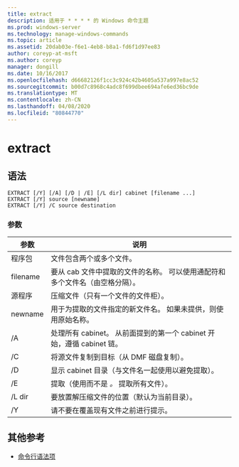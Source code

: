 ```yaml
---
title: extract
description: 适用于 * * * * 的 Windows 命令主题
ms.prod: windows-server
ms.technology: manage-windows-commands
ms.topic: article
ms.assetid: 20dab03e-f6e1-4eb8-b8a1-fd6f1d97ee83
author: coreyp-at-msft
ms.author: coreyp
manager: dongill
ms.date: 10/16/2017
ms.openlocfilehash: d66682126f1cc3c924c42b4605a537a997e8ac52
ms.sourcegitcommit: b00d7c8968c4adc8f699dbee694afe6ed36bc9de
ms.translationtype: MT
ms.contentlocale: zh-CN
ms.lasthandoff: 04/08/2020
ms.locfileid: "80844770"
---
```

# <a name="extract"></a>extract



## <a name="syntax"></a>语法

```
EXTRACT [/Y] [/A] [/D | /E] [/L dir] cabinet [filename ...]
EXTRACT [/Y] source [newname]
EXTRACT [/Y] /C source destination
```

### <a name="parameters"></a>参数

|参数|说明|
|---------|-----------|
|程序包|文件包含两个或多个文件。|
|filename|要从 cab 文件中提取的文件的名称。 可以使用通配符和多个文件名（由空格分隔）。|
|源程序|压缩文件（只有一个文件的文件柜）。|
|newname|用于为提取的文件指定的新文件名。 如果未提供，则使用原始名称。|
|/A|处理所有 cabinet。 从前面提到的第一个 cabinet 开始，遵循 cabinet 链。|
|/C|将源文件复制到目标（从 DMF 磁盘复制）。|
|/D|显示 cabinet 目录（与文件名一起使用以避免提取）。|
|/E|提取（使用而不是 *。* 提取所有文件）。|
|/L dir|要放置解压缩文件的位置（默认为当前目录）。|
|/Y|请不要在覆盖现有文件之前进行提示。|

## <a name="additional-references"></a>其他参考

- [命令行语法项](command-line-syntax-key.md)